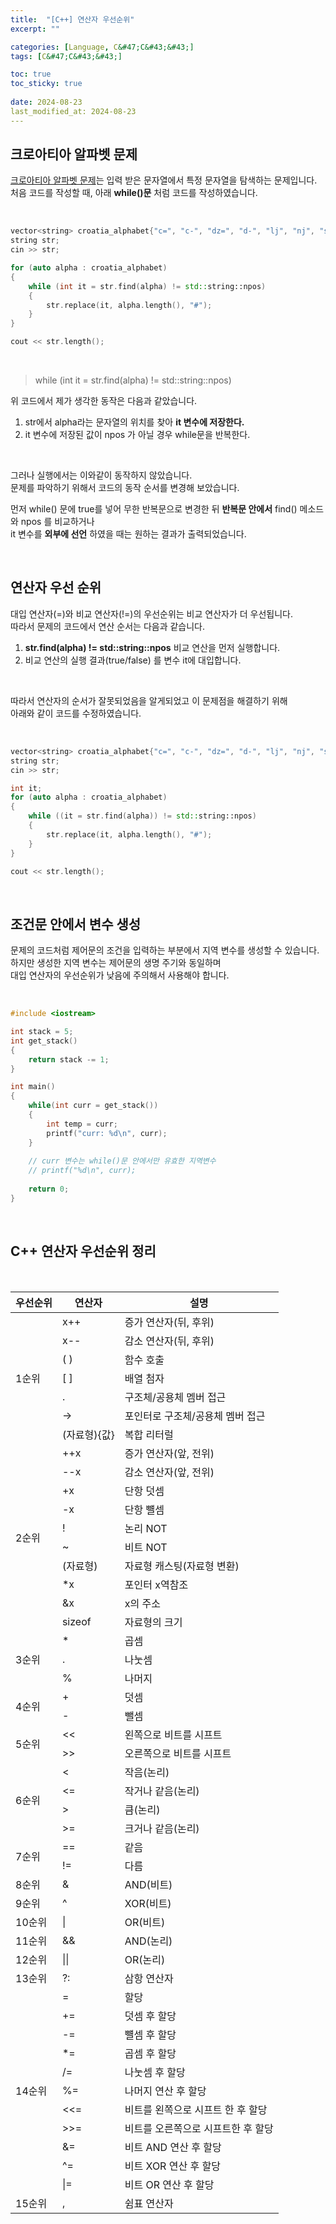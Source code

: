 ```yaml
---
title:  "[C++] 연산자 우선순위"
excerpt: ""

categories: [Language, C&#47;C&#43;&#43;]
tags: [C&#47;C&#43;&#43;]

toc: true
toc_sticky: true
 
date: 2024-08-23
last_modified_at: 2024-08-23
---
```


## 크로아티아 알파벳 문제

[크로아티아 알파벳 문제](https://www.acmicpc.net/problem/2941)는 입력 받은 문자열에서 특정 문자열을 탐색하는 문제입니다.  
처음 코드를 작성할 때, 아래 **while()문** 처럼 코드를 작성하였습니다.

<br/>

```c++
vector<string> croatia_alphabet{"c=", "c-", "dz=", "d-", "lj", "nj", "s=", "z="};
string str;
cin >> str;

for (auto alpha : croatia_alphabet)
{
    while (int it = str.find(alpha) != std::string::npos)
    {
        str.replace(it, alpha.length(), "#");
    }    
}

cout << str.length();
```

<br/>

> while (int it = str.find(alpha) != std::string::npos)

위 코드에서 제가 생각한 동작은 다음과 같았습니다.  
1. str에서 alpha라는 문자열의 위치를 찾아 **it 변수에 저장한다.**
2. it 변수에 저장된 값이 npos 가 아닐 경우 while문을 반복한다.

<br/>

그러나 실행에서는 이와같이 동작하지 않았습니다.  
문제를 파악하기 위해서 코드의 동작 순서를 변경해 보았습니다.  

먼저 while() 문에 true를 넣어 무한 반복문으로 변경한 뒤 **반복문 안에서** find() 메소드와 npos 를 비교하거나  
it 변수를 **외부에 선언** 하였을 때는 원하는 결과가 출력되었습니다.  

<br/>

## 연산자 우선 순위

대입 연산자(=)와 비교 연산자(!=)의 우선순위는 비교 연산자가 더 우선됩니다.  
따라서 문제의 코드에서 연산 순서는 다음과 같습니다.  
1. **str.find(alpha) != std::string::npos** 비교 연산을 먼저 실행합니다.  
2. 비교 연산의 실행 결과(true/false) 를 변수 it에 대입합니다.  

<br/>

따라서 연산자의 순서가 잘못되었음을 알게되었고 이 문제점을 해결하기 위해  
아래와 같이 코드를 수정하였습니다.  

<br/>

```c++
vector<string> croatia_alphabet{"c=", "c-", "dz=", "d-", "lj", "nj", "s=", "z="};
string str;
cin >> str;

int it;
for (auto alpha : croatia_alphabet)
{
    while ((it = str.find(alpha)) != std::string::npos)
    {
        str.replace(it, alpha.length(), "#");
    }    
}

cout << str.length();
```

<br/>

## 조건문 안에서 변수 생성

문제의 코드처럼 제어문의 조건을 입력하는 부분에서 지역 변수를 생성할 수 있습니다.  
하지만 생성한 지역 변수는 제어문의 생명 주기와 동일하며  
대입 연산자의 우선순위가 낮음에 주의해서 사용해야 합니다.  

<br/>

```c++
#include <iostream>

int stack = 5;
int get_stack()
{
    return stack -= 1;
}

int main()
{
    while(int curr = get_stack())
    {
        int temp = curr;
        printf("curr: %d\n", curr);
    }
    
    // curr 변수는 while()문 안에서만 유효한 지역변수
    // printf("%d\n", curr);
    
    return 0;
}
```

<br/>

## C++ 연산자 우선순위 정리

<br/>

<table>
  <thead>
    <tr>
      <th><strong>우선순위</strong></th>
      <th><strong>연산자</strong></th>
      <th><strong>설명</strong></th>
    </tr>
  </thead>
  <tbody>
    <tr>
      <td rowspan="7">1순위</td>
      <td>x++</td>
      <td>증가 연산자(뒤, 후위)</td>
    </tr>
    <tr>
      <td>x--</td>
      <td>감소 연산자(뒤, 후위)</td>
    </tr>
    <tr>
      <td>( )</td>
      <td>함수 호출</td>
    </tr>
    <tr>
      <td>[ ]</td>
      <td>배열 첨자</td>
    </tr>
    <tr>
      <td>.</td>
      <td>구조체/공용체 멤버 접근</td>
    </tr>
    <tr>
      <td>-></td>
      <td>포인터로 구조체/공용체 멤버 접근</td>
    </tr>
    <tr>
      <td>(자료형){값}</td>
      <td>복합 리터럴</td>
    </tr>
    <tr>
      <td rowspan="10">2순위</td>
      <td>++x</td>
      <td>증가 연산자(앞, 전위)</td>
    </tr>
    <tr>
      <td>--x</td>
      <td>감소 연산자(앞, 전위)</td>
    </tr>
    <tr>
      <td>+x</td>
      <td>단항 덧셈</td>
    </tr>
    <tr>
      <td>-x</td>
      <td>단항 뺼셈</td>
    </tr>
    <tr>
      <td>!</td>
      <td>논리 NOT</td>
    </tr>
    <tr>
      <td>~</td>
      <td>비트 NOT</td>
    </tr>
    <tr>
      <td>(자료형)</td>
      <td>자료형 캐스팅(자료형 변환)</td>
    </tr>
    <tr>
      <td>*x</td>
      <td>포인터 x역참조</td>
    </tr>
    <tr>
      <td>&x</td>
      <td>x의 주소</td>
    </tr>
    <tr>
      <td>sizeof</td>
      <td>자료형의 크기</td>
    </tr>
    <tr>
      <td rowspan="3">3순위</td>
      <td>*</td>
      <td>곱셈</td>
    </tr>
    <tr>
      <td>.</td>
      <td>나눗셈</td>
    </tr>
    <tr>
      <td>%</td>
      <td>나머지</td>
    </tr>
    <tr>
      <td rowspan="2">4순위</td>
      <td>+</td>
      <td>덧셈</td>
    </tr>
    <tr>
      <td>-</td>
      <td>뺄셈</td>
    </tr>
    <tr>
      <td rowspan="2">5순위</td>
      <td>&lt;&lt;</td>
      <td>왼쪽으로 비트를 시프트</td>
    </tr>
    <tr>
      <td>&gt;&gt;</td>
      <td>오른쪽으로 비트를 시프트</td>
    </tr>
    <tr>
      <td rowspan="4">6순위</td>
      <td>&lt;</td>
      <td>작음(논리)</td>
    </tr>
    <tr>
      <td>&lt;=</td>
      <td>작거나 같음(논리)</td>
    </tr>
    <tr>
      <td>&gt;</td>
      <td>큼(논리)</td>
    </tr>
    <tr>
      <td>&gt;=</td>
      <td>크거나 같음(논리)</td>
    </tr>
    <tr>
      <td rowspan="2">7순위</td>
      <td>==</td>
      <td>같음</td>
    </tr>
    <tr>
      <td>!=</td>
      <td>다름</td>
    </tr>
    <tr>
      <td rowspan="1">8순위</td>
      <td>&amp;</td>
      <td>AND(비트)</td>
    </tr>
    <tr>
      <td rowspan="1">9순위</td>
      <td>^</td>
      <td>XOR(비트)</td>
    </tr>
    <tr>
      <td rowspan="1">10순위</td>
      <td>|</td>
      <td>OR(비트)</td>
    </tr>
    <tr>
      <td rowspan="1">11순위</td>
      <td>&&</td>
      <td>AND(논리)</td>
    </tr>
    <tr>
      <td rowspan="1">12순위</td>
      <td>||</td>
      <td>OR(논리)</td>
    </tr>
    <tr>
      <td rowspan="1">13순위</td>
      <td>?:</td>
      <td>삼항 연산자</td>
    </tr>
    <tr>
      <td rowspan="11">14순위</td>
      <td>=</td>
      <td>할당</td>
    </tr>
    <tr>
      <td>+=</td>
      <td>덧셈 후 할당</td>
    </tr>
    <tr>
      <td>-=</td>
      <td>뺼셈 후 할당</td>
    </tr>
    <tr>
      <td>*=</td>
      <td>곱셈 후 할당</td>
    </tr>
    <tr>
      <td>/=</td>
      <td>나눗셈 후 할당</td>
    </tr>
    <tr>
      <td>%=</td>
      <td>나머지 연산 후 할당</td>
    </tr>
    <tr>
      <td>&lt;&lt;=</td>
      <td>비트를 왼쪽으로 시프트 한 후 할당</td>
    </tr>
    <tr>
      <td>&gt;&gt;=</td>
      <td>비트를 오른쪽으로 시프트한 후 할당</td>
    </tr>
    <tr>
      <td>&amp;=</td>
      <td>비트 AND 연산 후 할당</td>
    </tr>
    <tr>
      <td>^=</td>
      <td>비트 XOR 연산 후 할당</td>
    </tr>
    <tr>
      <td>|=</td>
      <td>비트 OR 연산 후 할당</td>
    </tr>
    <tr>
      <td rowspan="1">15순위</td>
      <td>,</td>
      <td>쉼표 연산자</td>
    </tr>
  </tbody>
</table>
